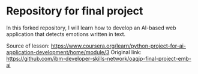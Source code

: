 # Repository for final project


In this forked repository, I will learn how to develop an AI-based web application that detects emotions written in text.

Source of lesson: https://www.coursera.org/learn/python-project-for-ai-application-development/home/module/3
Original link: https://github.com/ibm-developer-skills-network/oaqjp-final-project-emb-ai
